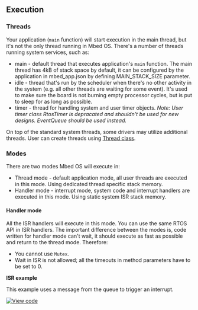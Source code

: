 ## Execution

### Threads

Your application (`main` function) will start execution in the main thread, but it's not the only thread running in Mbed OS. There's a number of threads running system services, such as:
* main - default thread that executes application's `main` function. The main thread has 4kB of stack space by default, it can be configured by the application in mbed_app.json by defining MAIN_STACK_SIZE parameter.
* idle - thread that's run by the scheduler when there's no other activity in the system (e.g. all other threads are waiting for some event). It's used to make sure the board is not burning empty processor cycles, but is put to sleep for as long as possible.
* timer - thread for handling system and user timer objects. *Note: User timer class RtosTimer is depracated and shouldn't be used for new designs. EventQueue should be used instead.*

On top of the standard system threads, some drivers may utilize additional threads. User can create threads using [Thread class](docs/v5.6/reference/thread.html).

### Modes

There are two modes Mbed OS will execute in:
* Thread mode - default application mode, all user threads are executed in this mode. Using dedicated thread specific stack memory.
* Handler mode - interrupt mode, system code and interrupt handlers are executed in this mode. Using static system ISR stack memory.

#### Handler mode

All the ISR handlers will execute in this mode. You can use the same RTOS API in ISR handlers. The important difference between the modes is, code written for handler mode can't wait, it should execute as fast as possible and return to the thread mode. Therefore:

* You cannot use `Mutex`.
* Wait in ISR is not allowed; all the timeouts in method parameters have to be set to 0.

**ISR example**

This example uses a message from the queue to trigger an interrupt.

[![View code](https://www.mbed.com/embed/?url=https://os.mbed.com/teams/mbed_example/code/rtos_isr/)](https://os.mbed.com/teams/mbed_example/code/rtos_isr/file/40078e697304/main.cpp)
